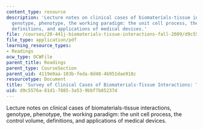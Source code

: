 ```yaml
---
content_type: resource
description: 'Lecture notes on clinical cases of biomaterials-tissue interactions,
  genotype, phenotype, the working paradigm: the unit cell process, the control volume,
  definitions, and applications of medical devices.'
file: /courses/20-441j-biomaterials-tissue-interactions-fall-2009/d9c5576a81d178853a539bbf7b85237d_MIT20_441JF09_read01_notes.pdf
file_type: application/pdf
learning_resource_types:
- Readings
ocw_type: OCWFile
parent_title: Readings
parent_type: CourseSection
parent_uid: 4119e0aa-103b-feda-8d48-4b951dae918c
resourcetype: Document
title: 'Survey of Clinical Cases of Biomaterials-Tissue Interactions: The Paradigm'
uid: d9c5576a-81d1-7885-3a53-9bbf7b85237d
---
```

Lecture notes on clinical cases of biomaterials-tissue interactions, genotype, phenotype, the working paradigm: the unit cell process, the control volume, definitions, and applications of medical devices.

